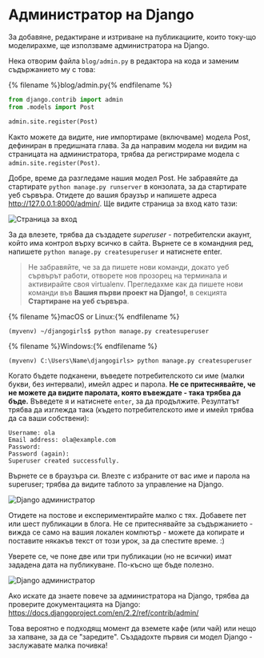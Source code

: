 # Администратор на Django

За добавяне, редактиране и изтриване на публикациите, които току-що моделирахме, ще използваме администратора на Django.

Нека отворим файла `blog/admin.py` в редактора на кода и заменим съдържанието му с това:

{% filename %}blog/admin.py{% endfilename %}

```python
from django.contrib import admin
from .models import Post

admin.site.register(Post)
```

Както можете да видите, ние импортираме (включваме) модела Post, дефиниран в предишната глава. За да направим модела ни видим на страницата на администратора, трябва да регистрираме модела с `admin.site.register(Post)`.

Добре, време да разгледаме нашия модел Post. Не забравяйте да стартирате `python manage.py runserver` в конзолата, за да стартирате уеб сървъра. Отидете до вашия браузър и напишете адреса http://127.0.0.1:8000/admin/. Ще видите страница за вход като тази:

![Страница за вход](images/login_page2.png)

За да влезете, трябва да създадете *superuser* - потребителски акаунт, който има контрол върху всичко в сайта. Върнете се в командния ред, напишете `python manage.py createsuperuser` и натиснете enter.

> Не забравяйте, че за да пишете нови команди, докато уеб сървърът работи, отворете нов прозорец на терминала и активирайте своя virtualenv. Прегледахме как да пишете нови команди във **Вашия първи проект на Django!**, в секцията **Стартиране на уеб сървъра**.

{% filename %}macOS or Linux:{% endfilename %}

    (myvenv) ~/djangogirls$ python manage.py createsuperuser
    

{% filename %}Windows:{% endfilename %}

    (myvenv) C:\Users\Name\djangogirls> python manage.py createsuperuser
    

Когато бъдете подканени, въведете потребителското си име (малки букви, без интервали), имейл адрес и парола. **Не се притеснявайте, че не можете да видите паролата, която въвеждате - така трябва да бъде.** Въведете я и натиснете `enter`, за да продължите. Резултатът трябва да изглежда така (където потребителското име и имейл трябва да са ваши собствени):

    Username: ola
    Email address: ola@example.com
    Password:
    Password (again):
    Superuser created successfully.
    

Върнете се в браузъра си. Влезте с избраните от вас име и парола на superuser; трябва да видите таблото за управление на Django.

![Django администратор](images/django_admin3.png)

Отидете на постове и експериментирайте малко с тях. Добавете пет или шест публикации в блога. Не се притеснявайте за съдържанието - вижда се само на вашия локален компютър - можете да копирате и поставите някакъв текст от този урок, за да спестите време. :)

Уверете се, че поне две или три публикации (но не всички) имат зададена дата на публикуване. По-късно ще бъде полезно.

![Django администратор](images/edit_post3.png)

Ако искате да знаете повече за администратора на Django, трябва да проверите документацията на Django: https://docs.djangoproject.com/en/2.2/ref/contrib/admin/

Това вероятно е подходящ момент да вземете кафе (или чай) или нещо за хапване, за да се "заредите". Създадохте първия си модел Django - заслужавате малка почивка!